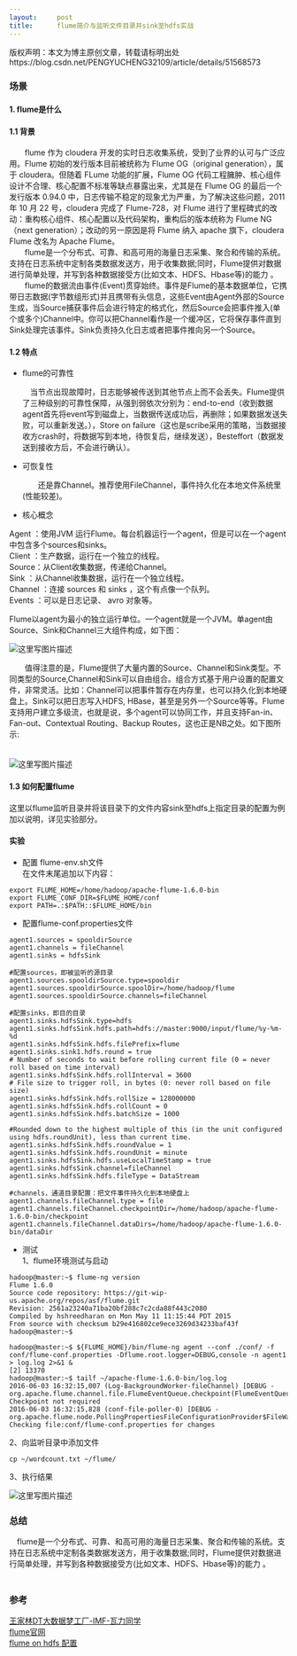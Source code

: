 ```yaml
---
layout:     post
title:      flume简介与监听文件目录并sink至hdfs实战
---
```

<div id="article_content" class="article_content clearfix csdn-tracking-statistics" data-pid="blog" data-mod="popu_307" data-dsm="post">
								<div class="article-copyright">
					版权声明：本文为博主原创文章，转载请标明出处					https://blog.csdn.net/PENGYUCHENG32109/article/details/51568573				</div>
								            <div id="content_views" class="markdown_views prism-atom-one-dark">
							<!-- flowchart 箭头图标 勿删 -->
							<svg xmlns="http://www.w3.org/2000/svg" style="display: none;"><path stroke-linecap="round" d="M5,0 0,2.5 5,5z" id="raphael-marker-block" style="-webkit-tap-highlight-color: rgba(0, 0, 0, 0);"></path></svg>
							<h3 id="场景">场景</h3>



<h4 id="1-flume是什么">1. flume是什么</h4>



<h4 id="11-背景">1.1 背景</h4>

<p>　　flume 作为 cloudera 开发的实时日志收集系统，受到了业界的认可与广泛应用。Flume 初始的发行版本目前被统称为 Flume OG（original generation），属于 cloudera。但随着 FLume 功能的扩展，Flume OG 代码工程臃肿、核心组件设计不合理、核心配置不标准等缺点暴露出来，尤其是在 Flume OG 的最后一个发行版本 0.94.0 中，日志传输不稳定的现象尤为严重，为了解决这些问题，2011 年 10 月 22 号，cloudera 完成了 Flume-728，对 Flume 进行了里程碑式的改动：重构核心组件、核心配置以及代码架构，重构后的版本统称为 Flume NG（next generation）；改动的另一原因是将 Flume 纳入 apache 旗下，cloudera Flume 改名为 Apache Flume。 <br>
　　flume是一个分布式、可靠、和高可用的海量日志采集、聚合和传输的系统。支持在日志系统中定制各类数据发送方，用于收集数据;同时，Flume提供对数据进行简单处理，并写到各种数据接受方(比如文本、HDFS、Hbase等)的能力 。 <br>
　　flume的数据流由事件(Event)贯穿始终。事件是Flume的基本数据单位，它携带日志数据(字节数组形式)并且携带有头信息，这些Event由Agent外部的Source生成，当Source捕获事件后会进行特定的格式化，然后Source会把事件推入(单个或多个)Channel中。你可以把Channel看作是一个缓冲区，它将保存事件直到Sink处理完该事件。Sink负责持久化日志或者把事件推向另一个Source。</p>



<h4 id="12-特点">1.2 特点</h4>

<ul>
<li><p>flume的可靠性</p>

<p>　当节点出现故障时，日志能够被传送到其他节点上而不会丢失。Flume提供了三种级别的可靠性保障，从强到弱依次分别为：end-to-end（收到数据agent首先将event写到磁盘上，当数据传送成功后，再删除；如果数据发送失败，可以重新发送。），Store on failure（这也是scribe采用的策略，当数据接收方crash时，将数据写到本地，待恢复后，继续发送），Besteffort（数据发送到接收方后，不会进行确认）。</p></li>
<li><p>可恢复性</p>

<p>　　还是靠Channel。推荐使用FileChannel，事件持久化在本地文件系统里(性能较差)。 </p></li>
<li><p>核心概念</p></li>
</ul>

<p>Agent ：使用JVM 运行Flume。每台机器运行一个agent，但是可以在一个agent中包含多个sources和sinks。 <br>
Client ：生产数据，运行在一个独立的线程。 <br>
Source：从Client收集数据，传递给Channel。 <br>
Sink  ：从Channel收集数据，运行在一个独立线程。 <br>
Channel ：连接 sources 和 sinks ，这个有点像一个队列。 <br>
Events ：可以是日志记录、 avro 对象等。</p>

<p>Flume以agent为最小的独立运行单位。一个agent就是一个JVM。单agent由Source、Sink和Channel三大组件构成，如下图：</p>

<p><img title="" alt="这里写图片描述" src="http://flume.apache.org/_images/DevGuide_image00.png"></p>

<p>　　值得注意的是，Flume提供了大量内置的Source、Channel和Sink类型。不同类型的Source,Channel和Sink可以自由组合。组合方式基于用户设置的配置文件，非常灵活。比如：Channel可以把事件暂存在内存里，也可以持久化到本地硬盘上。Sink可以把日志写入HDFS, HBase，甚至是另外一个Source等等。Flume支持用户建立多级流，也就是说，多个agent可以协同工作，并且支持Fan-in、Fan-out、Contextual Routing、Backup Routes，这也正是NB之处。如下图所示: <br>
　　</p>

<p><img title="" alt="这里写图片描述" src="http://flume.apache.org/_images/UserGuide_image01.png"></p>



<h4 id="13-如何配置flume">1.3 如何配置flume</h4>

<p>这里以flume监听目录并将该目录下的文件内容sink至hdfs上指定目录的配置为例加以说明，详见实验部分。</p>

<h4 id="实验">实验</h4>

<ul>
<li>配置 flume-env.sh文件 <br>
在文件末尾追加以下内容：</li>
</ul>

<pre class="prettyprint"><code class=" hljs bash"><span class="hljs-keyword">export</span> FLUME_HOME=/home/hadoop/apache-flume-<span class="hljs-number">1.6</span>.<span class="hljs-number">0</span>-bin
<span class="hljs-keyword">export</span> FLUME_CONF_DIR=<span class="hljs-variable">$FLUME_HOME</span>/conf
<span class="hljs-keyword">export</span> PATH=.:<span class="hljs-variable">$PATH</span>::<span class="hljs-variable">$FLUME_HOME</span>/bin
</code></pre>

<ul>
<li>配置flume-conf.properties文件</li>
</ul>



<pre class="prettyprint"><code class=" hljs avrasm">agent1<span class="hljs-preprocessor">.sources</span> = spooldirSource
agent1<span class="hljs-preprocessor">.channels</span> = fileChannel
agent1<span class="hljs-preprocessor">.sinks</span> = hdfsSink

<span class="hljs-preprocessor">#配置sources，即被监听的源目录</span>
agent1<span class="hljs-preprocessor">.sources</span><span class="hljs-preprocessor">.spooldirSource</span><span class="hljs-preprocessor">.type</span>=spooldir
agent1<span class="hljs-preprocessor">.sources</span><span class="hljs-preprocessor">.spooldirSource</span><span class="hljs-preprocessor">.spoolDir</span>=/home/hadoop/flume
agent1<span class="hljs-preprocessor">.sources</span><span class="hljs-preprocessor">.spooldirSource</span><span class="hljs-preprocessor">.channels</span>=fileChannel

<span class="hljs-preprocessor">#配置sinks，即目的目录</span>
agent1<span class="hljs-preprocessor">.sinks</span><span class="hljs-preprocessor">.hdfsSink</span><span class="hljs-preprocessor">.type</span>=hdfs
agent1<span class="hljs-preprocessor">.sinks</span><span class="hljs-preprocessor">.hdfsSink</span><span class="hljs-preprocessor">.hdfs</span><span class="hljs-preprocessor">.path</span>=hdfs://master:<span class="hljs-number">9000</span>/input/flume/%<span class="hljs-built_in">y</span>-%m-%d
agent1<span class="hljs-preprocessor">.sinks</span><span class="hljs-preprocessor">.hdfsSink</span><span class="hljs-preprocessor">.hdfs</span><span class="hljs-preprocessor">.filePrefix</span>=flume
agent1<span class="hljs-preprocessor">.sinks</span><span class="hljs-preprocessor">.sink</span>1<span class="hljs-preprocessor">.hdfs</span><span class="hljs-preprocessor">.round</span> = true
<span class="hljs-preprocessor"># Number of seconds to wait before rolling current file (0 = never roll based on time interval)</span>
agent1<span class="hljs-preprocessor">.sinks</span><span class="hljs-preprocessor">.hdfsSink</span><span class="hljs-preprocessor">.hdfs</span><span class="hljs-preprocessor">.rollInterval</span> = <span class="hljs-number">3600</span>
<span class="hljs-preprocessor"># File size to trigger roll, in bytes (0: never roll based on file size)</span>
agent1<span class="hljs-preprocessor">.sinks</span><span class="hljs-preprocessor">.hdfsSink</span><span class="hljs-preprocessor">.hdfs</span><span class="hljs-preprocessor">.rollSize</span> = <span class="hljs-number">128000000</span>
agent1<span class="hljs-preprocessor">.sinks</span><span class="hljs-preprocessor">.hdfsSink</span><span class="hljs-preprocessor">.hdfs</span><span class="hljs-preprocessor">.rollCount</span> = <span class="hljs-number">0</span>
agent1<span class="hljs-preprocessor">.sinks</span><span class="hljs-preprocessor">.hdfsSink</span><span class="hljs-preprocessor">.hdfs</span><span class="hljs-preprocessor">.batchSize</span> = <span class="hljs-number">1000</span>

<span class="hljs-preprocessor">#Rounded down to the highest multiple of this (in the unit configured using hdfs.roundUnit), less than current time.</span>
agent1<span class="hljs-preprocessor">.sinks</span><span class="hljs-preprocessor">.hdfsSink</span><span class="hljs-preprocessor">.hdfs</span><span class="hljs-preprocessor">.roundValue</span> = <span class="hljs-number">1</span>
agent1<span class="hljs-preprocessor">.sinks</span><span class="hljs-preprocessor">.hdfsSink</span><span class="hljs-preprocessor">.hdfs</span><span class="hljs-preprocessor">.roundUnit</span> = minute
agent1<span class="hljs-preprocessor">.sinks</span><span class="hljs-preprocessor">.hdfsSink</span><span class="hljs-preprocessor">.hdfs</span><span class="hljs-preprocessor">.useLocalTimeStamp</span> = true
agent1<span class="hljs-preprocessor">.sinks</span><span class="hljs-preprocessor">.hdfsSink</span><span class="hljs-preprocessor">.channel</span>=fileChannel
agent1<span class="hljs-preprocessor">.sinks</span><span class="hljs-preprocessor">.hdfsSink</span><span class="hljs-preprocessor">.hdfs</span><span class="hljs-preprocessor">.fileType</span> = DataStream

<span class="hljs-preprocessor">#channels，通道目录配置：把文件事件持久化到本地硬盘上</span>
agent1<span class="hljs-preprocessor">.channels</span><span class="hljs-preprocessor">.fileChannel</span><span class="hljs-preprocessor">.type</span> = file
agent1<span class="hljs-preprocessor">.channels</span><span class="hljs-preprocessor">.fileChannel</span><span class="hljs-preprocessor">.checkpointDir</span>=/home/hadoop/apache-flume-<span class="hljs-number">1.6</span><span class="hljs-number">.0</span>-bin/checkpoint
agent1<span class="hljs-preprocessor">.channels</span><span class="hljs-preprocessor">.fileChannel</span><span class="hljs-preprocessor">.dataDirs</span>=/home/hadoop/apache-flume-<span class="hljs-number">1.6</span><span class="hljs-number">.0</span>-bin/dataDir</code></pre>

<ul>
<li>测试 <br>
1、flume环境测试与启动</li>
</ul>



<pre class="prettyprint"><code class=" hljs ruby">hadoop<span class="hljs-variable">@master</span><span class="hljs-symbol">:~</span><span class="hljs-variable">$ </span>flume-ng version
<span class="hljs-constant">Flume</span> <span class="hljs-number">1.6</span>.<span class="hljs-number">0</span>
<span class="hljs-constant">Source</span> code <span class="hljs-symbol">repository:</span> <span class="hljs-symbol">https:</span>/<span class="hljs-regexp">/git-wip-us.apache.org/repos</span><span class="hljs-regexp">/asf/flume</span>.git
<span class="hljs-constant">Revision</span><span class="hljs-symbol">:</span> <span class="hljs-number">2561</span>a23240a71ba20bf288c7c2cda88f443c208<span class="hljs-number">0</span>
<span class="hljs-constant">Compiled</span> by hshreedharan on <span class="hljs-constant">Mon</span> <span class="hljs-constant">May</span> <span class="hljs-number">11</span> <span class="hljs-number">11</span><span class="hljs-symbol">:</span><span class="hljs-number">15</span><span class="hljs-symbol">:</span><span class="hljs-number">44</span> <span class="hljs-constant">PDT</span> <span class="hljs-number">2015</span>
<span class="hljs-constant">From</span> source with checksum b29e416802ce9ece3269d34233baf43f
hadoop<span class="hljs-variable">@master</span><span class="hljs-symbol">:~</span><span class="hljs-variable">$ </span></code></pre>



<pre class="prettyprint"><code class=" hljs avrasm">hadoop@master:~$ ${FLUME_HOME}/bin/flume-ng agent --conf ./conf/ -f conf/flume-conf<span class="hljs-preprocessor">.properties</span> -Dflume<span class="hljs-preprocessor">.root</span><span class="hljs-preprocessor">.logger</span>=DEBUG,console -n agent1 &gt; log<span class="hljs-preprocessor">.log</span> <span class="hljs-number">2</span>&gt;&amp;<span class="hljs-number">1</span> &amp;
[<span class="hljs-number">2</span>] <span class="hljs-number">13370</span>
hadoop@master:~$ tailf ~/apache-flume-<span class="hljs-number">1.6</span><span class="hljs-number">.0</span>-bin/log<span class="hljs-preprocessor">.log</span>
<span class="hljs-number">2016</span>-<span class="hljs-number">06</span>-<span class="hljs-number">03</span> <span class="hljs-number">16</span>:<span class="hljs-number">32</span>:<span class="hljs-number">15</span>,<span class="hljs-number">007</span> (Log-BackgroundWorker-fileChannel) [DEBUG - org<span class="hljs-preprocessor">.apache</span><span class="hljs-preprocessor">.flume</span><span class="hljs-preprocessor">.channel</span><span class="hljs-preprocessor">.file</span><span class="hljs-preprocessor">.FlumeEventQueue</span><span class="hljs-preprocessor">.checkpoint</span>(FlumeEventQueue<span class="hljs-preprocessor">.java</span>:<span class="hljs-number">139</span>)] Checkpoint not required
<span class="hljs-number">2016</span>-<span class="hljs-number">06</span>-<span class="hljs-number">03</span> <span class="hljs-number">16</span>:<span class="hljs-number">32</span>:<span class="hljs-number">15</span>,<span class="hljs-number">828</span> (conf-file-poller-<span class="hljs-number">0</span>) [DEBUG - org<span class="hljs-preprocessor">.apache</span><span class="hljs-preprocessor">.flume</span><span class="hljs-preprocessor">.node</span><span class="hljs-preprocessor">.PollingPropertiesFileConfigurationProvider</span>$FileWatcherRunnable<span class="hljs-preprocessor">.run</span>(PollingPropertiesFileConfigurationProvider<span class="hljs-preprocessor">.java</span>:<span class="hljs-number">126</span>)] Checking file:conf/flume-conf<span class="hljs-preprocessor">.properties</span> for changes
</code></pre>

<p>2、向监听目录中添加文件</p>



<pre class="prettyprint"><code class=" hljs avrasm"><span class="hljs-keyword">cp</span> ~/wordcount<span class="hljs-preprocessor">.txt</span> ~/flume/</code></pre>

<p>3、执行结果</p>

<p><img title="" alt="这里写图片描述" src="https://img-blog.csdn.net/20160603164104164"></p>



<h3 id="总结">总结</h3>

<p>　flume是一个分布式、可靠、和高可用的海量日志采集、聚合和传输的系统。支持在日志系统中定制各类数据发送方，用于收集数据;同时，Flume提供对数据进行简单处理，并写到各种数据接受方(比如文本、HDFS、Hbase等)的能力 。 <br>
　</p>



<h3 id="参考">参考</h3>

<p><a href="http://weibo.com/ilovepains" rel="nofollow">王家林DT大数据梦工厂-IMF-瓦力同学</a> <br>
<a href="http://flume.apache.org/FlumeUserGuide.html" rel="nofollow">flume官网</a> <br>
<a href="http://www.cnblogs.com/weiqiang-liu/p/3795149.html" rel="nofollow">flume on hdfs 配置</a></p>            </div>
						<link href="https://csdnimg.cn/release/phoenix/mdeditor/markdown_views-9e5741c4b9.css" rel="stylesheet">
                </div>